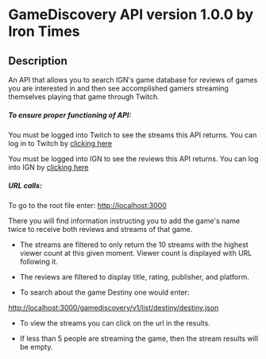 # GameDiscovery API version 1.0.0 by Iron Times

## Description
An API that allows you to search IGN's game database for reviews of games you are interested in and then see accomplished gamers streaming themselves playing that game through Twitch.

##### To ensure proper functioning of API:
You must be logged into Twitch to see the streams this API returns.  You can log in to Twitch by [clicking here](https://passport.twitch.tv/authentications/new?client_id=36926892495301a63b2e9350a38d3d6dbf72ad81e571a3ebba4687250ec8f352c70b3e91229602f73e1335528f3caa00a5cf513f484d7003784e722f2ce7a216&embed=0&error_code=&nonce=19da7c58c6a5c0236d9a38e879b930759616980d&redirect_uri=https%3A%2F%2Fsecure.twitch.tv%2F&response_type=code&scope=openid&state=eyJ0eXAiOiJKV1QiLCJhbGciOiJIUzI1NiJ9.eyJyZWRpcmVjdF9wYXRoIjoiaHR0cHM6Ly9zZWN1cmUudHdpdGNoLnR2LyJ9.SJiJrLhZpRPB1jl9WYkrw1TcOoQMSt7R1WgxVvbZdps&stay)

You must be logged into IGN to see the reviews this API returns.  You can log into IGN by [clicking here](https://s.ign.com/signin?r=http://my.ign.com)

##### URL calls:
To go to the root file enter:
 [http://localhost:3000](http://localhost:3000)

 There you will find information instructing you to add the game's name twice to receive both reviews and streams of that game.
  * The streams are filtered to only return the 10 streams with the highest viewer count at this given moment. Viewer count is displayed with URL following it.

  * The reviews are filtered to display title, rating, publisher, and platform.

* To search about the game Destiny one would enter:

 [http://localhost:3000/gamediscovery/v1/list/destiny/destiny.json](http://localhost:3000/gamediscovery/v1/list/destiny/destiny.json)

 * To view the streams you can click on the url in the results.

 * If less than 5 people are streaming the game, then the stream results will be empty.

